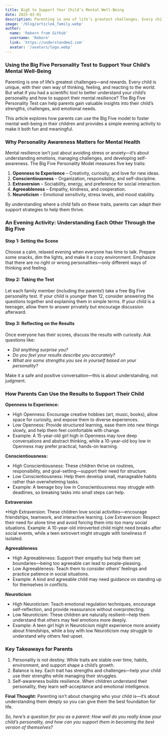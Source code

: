 ```yaml
---
title: Big5 to Support Your Child’s Mental Well-Being
date: 2025-03-01
description: Parenting is one of life’s greatest challenges. Every child is unique, with a own way of thinking, feeling, and reacting. Want a tool to better understand your child’s personality and mental resilience?
image: '/blog/article4_family.webp'
author:
  name: 'Reborn from Github'
  username: 'Reborn'
  link: 'https://understandme2.com'
  avatar: '/avatars/logo.webp'
---
```


### Using the Big Five Personality Test to Support Your Child’s Mental Well-Being

Parenting is one of life’s greatest challenges—and rewards. Every child is unique, with their own way of thinking, feeling, and reacting to the world. But what if you had a scientific tool to better understand your child’s personality and how to support their mental resilience? The Big Five Personality Test can help parents gain valuable insights into their child’s strengths, challenges, and emotional needs.

This article explores how parents can use the Big Five model to foster mental well-being in their children and provides a simple evening activity to make it both fun and meaningful.

### Why Personality Awareness Matters for Mental Health

Mental resilience isn’t just about avoiding stress or anxiety—it’s about understanding emotions, managing challenges, and developing self-awareness. The Big Five Personality Model measures five key traits:

1. **Openness to Experience** – Creativity, curiosity, and love for new ideas.
2. **Conscientiousness** – Organization, responsibility, and self-discipline.
3. **Extraversion** – Sociability, energy, and preference for social interaction.
4. **Agreeableness** – Empathy, kindness, and cooperation.
5. **Neuroticism** – Emotional sensitivity, stress levels, and mood stability.

By understanding where a child falls on these traits, parents can adapt their support strategies to help them thrive.

### An Evening Activity: Understanding Each Other Through the Big Five

#### Step 1: Setting the Scene

Choose a calm, relaxed evening when everyone has time to talk. Prepare some snacks, dim the lights, and make it a cozy environment. Emphasize that there are no right or wrong personalities—only different ways of thinking and feeling.

#### Step 2: Taking the Test

Let each family member (including the parents!) take a free Big Five personality test. If your child is younger than 12, consider answering the questions together and explaining them in simple terms. If your child is a teenager, allow them to answer privately but encourage discussion afterward.

#### Step 3: Reflecting on the Results

Once everyone has their scores, discuss the results with curiosity. Ask questions like:

* _Did anything surprise you?_
* _Do you feel your results describe you accurately?_
* _What are some strengths you see in yourself based on your personality?_

Make it a safe and positive conversation—this is about understanding, not judgment.


### How Parents Can Use the Results to Support Their Child

**Openness to Experience:**

* High Openness: Encourage creative hobbies (art, music, books), allow space for curiosity, and expose them to diverse experiences.
* Low Openness: Provide structured learning, ease them into new things slowly, and help them feel comfortable with change.
* Example: A 15-year-old girl high in Openness may love deep conversations and abstract thinking, while a 10-year-old boy low in Openness may prefer practical, hands-on learning.

**Conscientiousness:**

* High Conscientiousness: These children thrive on routines, responsibility, and goal-setting—support their need for structure.
* Low Conscientiousness: Help them develop small, manageable habits rather than overwhelming tasks.
* Example: A teenage boy low in Conscientiousness may struggle with deadlines, so breaking tasks into small steps can help.


**Extraversion**

*High Extraversion: These children love social activities—encourage friendships, teamwork, and interactive learning.
Low Extraversion: Respect their need for alone time and avoid forcing them into too many social situations.
Example: A 10-year-old introverted child might need breaks after social events, while a teen extrovert might struggle with loneliness if isolated.


**Agreeableness**

* High Agreeableness: Support their empathy but help them set boundaries—being too agreeable can lead to people-pleasing.
* Low Agreeableness: Teach them to consider others’ feelings and practice patience in social situations.
* Example: A kind and agreeable child may need guidance on standing up for themselves in conflicts.

**Neuroticism**

* High Neuroticism: Teach emotional regulation techniques, encourage self-reflection, and provide reassurance without overprotecting.
* Low Neuroticism: These children are naturally resilient—help them understand that others may feel emotions more deeply.
* Example: A teen girl high in Neuroticism might experience more anxiety about friendships, while a boy with low Neuroticism may struggle to understand why others feel upset.


### Key Takeaways for Parents

1. Personality is not destiny. While traits are stable over time, habits, environment, and support shape a child’s growth.
2. Balance is key. Each trait has strengths and challenges—help your child use their strengths while managing their struggles.
3. Self-awareness builds resilience. When children understand their personality, they learn self-acceptance and emotional intelligence.

**Final Thought:** Parenting isn’t about changing who your child is—it’s about understanding them deeply so you can give them the best foundation for life.

_So, here’s a question for you as a parent: How well do you really know your child’s personality, and how can you support them in becoming the best version of themselves?_ 
